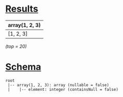 # [Results](#tab/results)

|array(1, 2, 3)|
|--------------|
|[1, 2, 3]     |

_(top = 20)_

# [Schema](#tab/schema)

```shell
root
 |-- array(1, 2, 3): array (nullable = false)
 |    |-- element: integer (containsNull = false)

```
